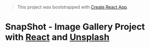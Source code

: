 > This project was bootstrapped with [Create React App](https://github.com/facebook/create-react-app).

# SnapShot - Image Gallery Project with [React](https://reactjs.org) and [Unsplash](https://unsplash.com)
